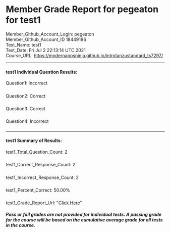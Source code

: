 # Member Grade Report for pegeaton for test1  
   
Member_Github_Account_Login: pegeaton  
Member_Github_Account_ID 18449186  
Test_Name: test1  
Test_Date: Fri Jul  2 22:13:14 UTC 2021  
Course_URL: https://modernappsninja.github.io/introtanzustandard_ts7297/  
   
---  
#### test1 Individual Question Results:  
Question1: Incorrect  
#####  
Question2: Correct  
#####  
Question3: Correct  
#####  
Question4: Incorrect  
#####  
---  
#### test1 Summary of Results:  
test1_Total_Question_Count: 2  
#####  
test1_Correct_Response_Count: 2  
#####  
test1_Incorrect_Response_Count: 2  
#####  
test1_Percent_Correct: 50.00%  
#####  
test1_Grade_Report_Url: "[Click Here](https://github.com/modernappsninjas/pegeaton/blob/main/static/userdata/courses/introtanzustandard_ts7297/grade_report.pr196.test1.md)"
##### Pass or fail grades are not provided for individual tests. A passing grade for the course will be based on the cumulative average grade for all tests in the course.  

